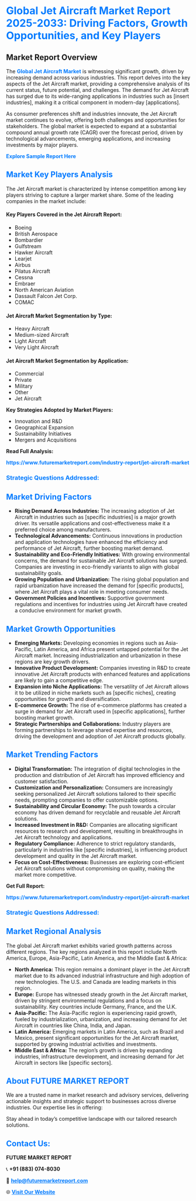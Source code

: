 <h1 style="color: #007BFF;">Global Jet Aircraft Market Report 2025-2033: Driving Factors, Growth Opportunities, and Key Players</h1>

<section id="overview">
<h2>Market Report Overview</h2>
<p>The <a href="https://www.futuremarketreport.com/industry-report/jet-aircraft-market" style="color: #007BFF; text-decoration: none;"><strong>Global Jet Aircraft Market</strong></a> is witnessing significant growth, driven by increasing demand across various industries. This report delves into the key aspects of the Jet Aircraft market, providing a comprehensive analysis of its current status, future potential, and challenges. The demand for Jet Aircraft has surged due to its wide-ranging applications in industries such as [insert industries], making it a critical component in modern-day [applications].</p>
<p>As consumer preferences shift and industries innovate, the Jet Aircraft market continues to evolve, offering both challenges and opportunities for stakeholders. The global market is expected to expand at a substantial compound annual growth rate (CAGR) over the forecast period, driven by technological advancements, emerging applications, and increasing investments by major players.</p>
</section>

<section id="overview">
<p><a href="https://www.futuremarketreport.com/request-sample/reportId=126337" style="color: #007BFF; text-decoration: none;"><strong>Explore Sample Report Here</strong></a></p>
</section>

<section id="key-players">
<h2 style="color: #007BFF;">Market Key Players Analysis</h2>
<p>The Jet Aircraft market is characterized by intense competition among key players striving to capture a larger market share. Some of the leading companies in the market include:</p>
<h4>Key Players Covered in the Jet Aircraft Report:</h4>
<ul><li>Boeing</li><li>British Aerospace</li><li>Bombardier</li><li>Gulfstream</li><li>Hawker Aircraft</li><li>Learjet</li><li>Airbus</li><li>Pilatus Aircraft</li><li>Cessna</li><li>Embraer</li><li>North American Aviation</li><li>Dassault Falcon Jet Corp.</li><li>COMAC</li></ul>
<h4>Jet Aircraft Market Segmentation by Type:</h4>
<ul><li>Heavy Aircraft</li><li>Medium-sized Aircraft</li><li>Light Aircraft</li><li>Very Light Aircraft</li></ul>

<h4>Jet Aircraft Market Segmentation by Application:</h4>
<ul><li>Commercial</li><li>Private</li><li>Military</li><li>Other</li><li>Jet Aircraft</li></ul>
<p><strong>Key Strategies Adopted by Market Players:</strong></p>
<ul>
<li>Innovation and R&D</li>
<li>Geographical Expansion</li>
<li>Sustainability Initiatives</li>
<li>Mergers and Acquisitions</li>
</ul>
</section>

<section>
<p><strong>Read Full Analysis: </strong></p><a href="https://www.futuremarketreport.com/industry-report/jet-aircraft-market" style="color: #007BFF; text-decoration: none;"><strong>https://www.futuremarketreport.com/industry-report/jet-aircraft-market</strong></a>
<h3 style="color: #007BFF;">Strategic Questions Addressed:</h3>
</section>

<section id="driving-factors">
<h2 style="color: #007BFF;">Market Driving Factors</h2>
<ul>
<li><strong>Rising Demand Across Industries:</strong> The increasing adoption of Jet Aircraft in industries such as [specific industries] is a major growth driver. Its versatile applications and cost-effectiveness make it a preferred choice among manufacturers.</li>
<li><strong>Technological Advancements:</strong> Continuous innovations in production and application technologies have enhanced the efficiency and performance of Jet Aircraft, further boosting market demand.</li>
<li><strong>Sustainability and Eco-Friendly Initiatives:</strong> With growing environmental concerns, the demand for sustainable Jet Aircraft solutions has surged. Companies are investing in eco-friendly variants to align with global sustainability goals.</li>
<li><strong>Growing Population and Urbanization:</strong> The rising global population and rapid urbanization have increased the demand for [specific products], where Jet Aircraft plays a vital role in meeting consumer needs.</li>
<li><strong>Government Policies and Incentives:</strong> Supportive government regulations and incentives for industries using Jet Aircraft have created a conducive environment for market growth.</li>
</ul>
</section>

<section id="growth-opportunities">
<h2 style="color: #007BFF;">Market Growth Opportunities</h2>
<ul>
<li><strong>Emerging Markets:</strong> Developing economies in regions such as Asia-Pacific, Latin America, and Africa present untapped potential for the Jet Aircraft market. Increasing industrialization and urbanization in these regions are key growth drivers.</li>
<li><strong>Innovative Product Development:</strong> Companies investing in R&D to create innovative Jet Aircraft products with enhanced features and applications are likely to gain a competitive edge.</li>
<li><strong>Expansion into Niche Applications:</strong> The versatility of Jet Aircraft allows it to be utilized in niche markets such as [specific niches], creating opportunities for growth and diversification.</li>
<li><strong>E-commerce Growth:</strong> The rise of e-commerce platforms has created a surge in demand for Jet Aircraft used in [specific applications], further boosting market growth.</li>
<li><strong>Strategic Partnerships and Collaborations:</strong> Industry players are forming partnerships to leverage shared expertise and resources, driving the development and adoption of Jet Aircraft products globally.</li>
</ul>
</section>

<section id="trending-factors">
<h2 style="color: #007BFF;">Market Trending Factors</h2>
<ul>
<li><strong>Digital Transformation:</strong> The integration of digital technologies in the production and distribution of Jet Aircraft has improved efficiency and customer satisfaction.</li>
<li><strong>Customization and Personalization:</strong> Consumers are increasingly seeking personalized Jet Aircraft solutions tailored to their specific needs, prompting companies to offer customizable options.</li>
<li><strong>Sustainability and Circular Economy:</strong> The push towards a circular economy has driven demand for recyclable and reusable Jet Aircraft solutions.</li>
<li><strong>Increased Investment in R&D:</strong> Companies are allocating significant resources to research and development, resulting in breakthroughs in Jet Aircraft technology and applications.</li>
<li><strong>Regulatory Compliance:</strong> Adherence to strict regulatory standards, particularly in industries like [specific industries], is influencing product development and quality in the Jet Aircraft market.</li>
<li><strong>Focus on Cost-Effectiveness:</strong> Businesses are exploring cost-efficient Jet Aircraft solutions without compromising on quality, making the market more competitive.</li>
</ul>
</section>

<section>
<p><strong>Get Full Report: </strong></p><a href="https://www.futuremarketreport.com/industry-report/jet-aircraft-market" style="color: #007BFF; text-decoration: none;"><strong>https://www.futuremarketreport.com/industry-report/jet-aircraft-market</strong></a>
<h3 style="color: #007BFF;">Strategic Questions Addressed:</h3>
</section>


<section id="regional-analysis">
<h2 style="color: #007BFF;">Market Regional Analysis</h2>
<p>The global Jet Aircraft market exhibits varied growth patterns across different regions. The key regions analyzed in this report include North America, Europe, Asia-Pacific, Latin America, and the Middle East & Africa:</p>
<ul>
<li><strong>North America:</strong> This region remains a dominant player in the Jet Aircraft market due to its advanced industrial infrastructure and high adoption of new technologies. The U.S. and Canada are leading markets in this region.</li>
<li><strong>Europe:</strong> Europe has witnessed steady growth in the Jet Aircraft market, driven by stringent environmental regulations and a focus on sustainability. Key countries include Germany, France, and the U.K.</li>
<li><strong>Asia-Pacific:</strong> The Asia-Pacific region is experiencing rapid growth, fueled by industrialization, urbanization, and increasing demand for Jet Aircraft in countries like China, India, and Japan.</li>
<li><strong>Latin America:</strong> Emerging markets in Latin America, such as Brazil and Mexico, present significant opportunities for the Jet Aircraft market, supported by growing industrial activities and investments.</li>
<li><strong>Middle East & Africa:</strong> The region’s growth is driven by expanding industries, infrastructure development, and increasing demand for Jet Aircraft in sectors like [specific sectors].</li>
</ul>
</section>

<footer>
<h2 style="color: #007BFF;">About FUTURE MARKET REPORT</h2>
<p>We are a trusted name in market research and advisory services, delivering actionable insights and strategic support to businesses across diverse industries. Our expertise lies in offering:</p>

<p>Stay ahead in today’s competitive landscape with our tailored research solutions.</p>

<h2 style="color: #007BFF;">Contact Us:</h2>
<p><strong>FUTURE MARKET REPORT</strong></p>
<p>📞 <strong>+91 (883) 074-8030</strong></p>
<p>📧 <strong><a href="mailto:help@futuremarketreport.com" style="color: #007BFF;">help@futuremarketreport.com</a></strong></p>
<p>🌐 <strong><a href="https://www.futuremarketreport.com/" style="color: #007BFF;">Visit Our Website</a></strong></p>
</footer>
